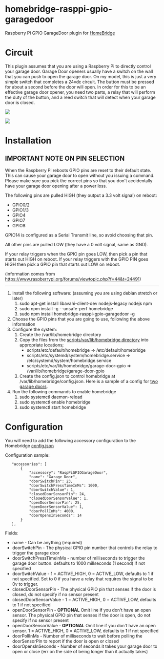 # homebridge-rasppi-gpio-garagedoor
Raspberry Pi GPIO GarageDoor plugin for [HomeBridge](https://github.com/nfarina/homebridge)

# Circuit
  This plugin assumes that you are using a Raspberry Pi to directly control your garage door. Garage Door openers usually have
  a switch on the wall that you can push to open the garage door. On my model, this is just a very simple switch that completes
  a 24vdc circuit. The button must be pressed for about a second before the door will open. In order for this to be an effective
  garage door opener, you need two parts, a relay that will perform the duty of the button, and a reed switch that will
  detect when your garage door is closed.

  ![](https://raw.githubusercontent.com/benlamonica/homebridge-rasppi-gpio-garagedoor/master/images/Close_Sensor.jpg)

  ![](https://raw.githubusercontent.com/benlamonica/homebridge-rasppi-gpio-garagedoor/master/images/Relay_Wiring.jpg)

# Installation

## IMPORTANT NOTE ON PIN SELECTION 
When the Raspberry Pi reboots GPIO pins are reset to their default state. This can cause your garage door to open without you issuing a command. Please make sure you pick the correct pins so that you don't accidentally have your garage door opening after a power loss.

The following pins are pulled HIGH (they output a 3.3 volt signal) on reboot:
* GPIO0/2
* GPIO1/3
* GPIO4
* GPIO7
* GPIO8

GPIO14 is configured as a Serial Transmit line, so avoid choosing that pin.

All other pins are pulled LOW (they have a 0 volt signal, same as GND).

If your relay triggers when the GPIO pin goes LOW, then pick a pin that starts out HIGH on reboot. If your relay triggers with the GPIO PIN goes HIGH then pick a GPIO pin that starts out LOW on reboot.

(information comes from https://www.raspberrypi.org/forums/viewtopic.php?f=44&t=24491)

--------------------

1. Install the following software: (assuming you are using debian stretch or later)
   1. sudo apt-get install libavahi-client-dev nodejs-legacy nodejs npm
   2. sudo npm install -g --unsafe-perf homebridge
   3. sudo npm install homebridge-rasppi-gpio-garagedoor -g
2. Choose the GPIO pins that you are going to use, following the above information
3. Configure the system:
   1. Create the /var/lib/homebridge directory
   2. Copy the files from the [scripts/var/lib/homebridge directory](https://github.com/benlamonica/homebridge-rasppi-gpio-garagedoor/tree/master/scripts/) into appropriate locations; 
      * scripts/etc/default/homebridge => /etc/default/homebridge
      * scripts/etc/systemd/system/homebridge.service => /etc/systemd/system/homebridge.service
      * scripts/etc/var/lib/homebridge/garage-door-gpio => /var/lib/homebridge/garage-door-gpio
   3. Create the config.json to control homebridge at /var/lib/homebridge/config.json. Here is a sample of a config for [two garage doors](https://raw.githubusercontent.com/benlamonica/homebridge-rasppi-gpio-garagedoor/master/scripts/var/lib/homebridge/config-sample-two-doors.json).
4. Run the following commands to enable homebridge
   1. sudo systemctl daemon-reload
   2. sudo systemctl enable homebridge
   3. sudo systemctl start homebridge

# Configuration

You will need to add the following accessory configuration to the Homebridge [config.json](https://github.com/nfarina/homebridge/blob/master/config-sample.json)

Configuration sample:

 ```
    "accessories": [
        {
            "accessory": "RaspPiGPIOGarageDoor",
            "name": "Garage Door",
            "doorSwitchPin": 23,
            "doorSwitchPressTimeInMs": 1000,
            "doorSwitchValue": 1,
            "closedDoorSensorPin": 24,
            "closedDoorSensorValue": 1,
            "openDoorSensorPin": 25,
            "openDoorSensorValue": 1,
            "doorPollInMs": 4000,
            "doorOpensInSeconds": 14
        }
    ],
```

Fields: 

* name - Can be anything (required)
* doorSwitchPin - The physical GPIO pin number that controls the relay to trigger the garage door
* doorSwitchPressTimeInMs - number of milliseconds to trigger the garage door button. defaults to 1000 millseconds (1 second) if not specified
* doorSwitchValue - 1 = ACTIVE_HIGH, 0 = ACTIVE_LOW, defaults to 1 if not specified. Set to 0 if you have a relay that requires the signal to be 0v to trigger.
* closedDoorSensorPin - The physical GPIO pin that senses if the door is closed, do not specify if no sensor present
* closedDoorSensorValue - 1 = ACTIVE_HIGH, 0 = ACTIVE_LOW, defaults to 1 if not specified
* openDoorSensorPin - **OPTIONAL** Omit line if you don't have an open sensor. The physical GPIO pin that senses if the door is open, do not specify if no sensor present
* openDoorSensorValue - **OPTIONAL** Omit line if you don't have an open sensor.  1 = ACTIVE_HIGH, 0 = ACTIVE_LOW, defaults to 1 if not specified
* doorPollInMs - Number of milliseconds to wait before polling the doorSensorPin to report if the door is open or closed
* doorOpensInSeconds - Number of seconds it takes your garage door to open or close (err on the side of being longer than it actually takes)


